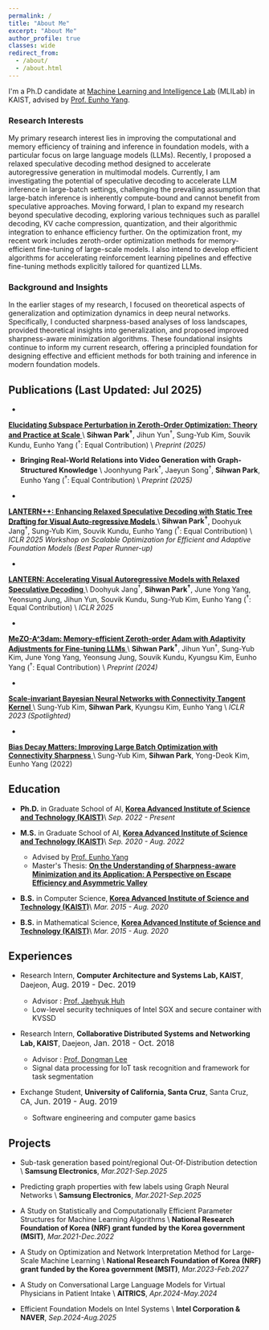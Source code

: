 ```yaml
---
permalink: /
title: "About Me"
excerpt: "About Me"
author_profile: true
classes: wide
redirect_from:
  - /about/
  - /about.html
---
```


I'm a Ph.D candidate at [Machine Learning and Intelligence Lab](https://mli.kaist.ac.kr/) (MLILab) in KAIST, advised by [Prof. Eunho Yang](https://scholar.google.com/citations?user=UWO1mloAAAAJ).

### Research Interests
My primary research interest lies in improving the computational and memory efficiency of training and inference in foundation models, with a particular focus on large language models (LLMs). Recently, I proposed a relaxed speculative decoding method designed to accelerate autoregressive generation in multimodal models. Currently, I am investigating the potential of speculative decoding to accelerate LLM inference in large-batch settings, challenging the prevailing assumption that large-batch inference is inherently compute-bound and cannot benefit from speculative approaches. Moving forward, I plan to expand my research beyond speculative decoding, exploring various techniques such as parallel decoding, KV cache compression, quantization, and their algorithmic integration to enhance efficiency further. On the optimization front, my recent work includes zeroth-order optimization methods for memory-efficient fine-tuning of large-scale models. I also intend to develop efficient algorithms for accelerating reinforcement learning pipelines and effective fine-tuning methods explicitly tailored for quantized LLMs. 

### Background and Insights
In the earlier stages of my research, I focused on theoretical aspects of generalization and optimization dynamics in deep neural networks. Specifically, I conducted sharpness-based analyses of loss landscapes, provided theoretical insights into generalization, and proposed improved sharpness-aware minimization algorithms. These foundational insights continue to inform my current research, offering a principled foundation for designing effective and efficient methods for both training and inference in modern foundation models.

## Publications (Last Updated: Jul 2025)

- <a href="https://arxiv.org/abs/2501.19099">
**Elucidating Subspace Perturbation in Zeroth-Order Optimization: Theory and Practice at Scale**
</a> \\
**Sihwan Park<sup>†</sup>**, Jihun Yun<sup>†</sup>, Sung-Yub Kim, Souvik Kundu, Eunho Yang
(<sup>†</sup>: Equal Contribution) \\
*Preprint (2025)*


- **Bringing Real-World Relations into Video Generation with Graph-Structured Knowledge** \\
Joonhyung Park<sup>†</sup>, Jaeyun Song<sup>†</sup>, **Sihwan Park**, Eunho Yang
(<sup>†</sup>: Equal Contribution) \\
*Preprint (2025)*

- <a href="https://arxiv.org/abs/2502.06352">
**LANTERN++: Enhancing Relaxed Speculative Decoding with Static Tree Drafting for Visual Auto-regressive Models**
</a> \\
**Sihwan Park<sup>†</sup>**, Doohyuk Jang<sup>†</sup>, Sung-Yub Kim, Souvik Kundu, Eunho Yang
(<sup>†</sup>: Equal Contribution) \\
*ICLR 2025 Workshop on Scalable Optimization for Efficient and Adaptive Foundation Models (Best Paper Runner-up)*

- <a href="https://arxiv.org/abs/2410.03355">
**LANTERN: Accelerating Visual Autoregressive Models with Relaxed Speculative Decoding**
</a> \\
Doohyuk Jang<sup>†</sup>, **Sihwan Park<sup>†</sup>**, June Yong Yang, Yeonsung Jung, Jihun Yun, Souvik Kundu, Sung-Yub Kim, Eunho Yang
(<sup>†</sup>: Equal Contribution) \\
*ICLR 2025*

- <a href="https://openreview.net/pdf?id=OBIuFjZzmp">
**MeZO-A^3dam: Memory-efficient Zeroth-order Adam with Adaptivity Adjustments for Fine-tuning LLMs**
</a> \\
**Sihwan Park<sup>†</sup>**, Jihun Yun<sup>†</sup>, Sung-Yub Kim, June Yong Yang, Yeonsung Jung, Souvik Kundu, Kyungsu Kim, Eunho Yang 
(<sup>†</sup>: Equal Contribution) \\
*Preprint (2024)*

- <a href="https://openreview.net/pdf?id=VZ5EaTI6dqa">
**Scale-invariant Bayesian Neural Networks with Connectivity Tangent Kernel**
</a> \\
Sung-Yub Kim, **Sihwan Park**, Kyungsu Kim, Eunho Yang \\
*ICLR 2023 (Spotlighted)*

- <a href="https://openreview.net/pdf?id=Mvf5zr2qs6">
**Bias Decay Matters: Improving Large Batch Optimization with Connectivity Sharpness** 
</a> \\
Sung-Yub Kim, **Sihwan Park**, Yong-Deok Kim, Eunho Yang (2022)

<!---
- <a href="../assets/papers/paper1.pdf">
**Scalable Task Segmentation Method Based on Change Point Detection of Multi-sensors in Smart Spaces**
</a> \\
**Sihwan Park**, Hyunju Kim, Dongman Lee \\
*Proceedings of the Korean Information Science Society Conference 2018, pp.1764-1766, Jun 2018, (Honorable Mention Award)*
-->

## Education

- **Ph.D.** in Graduate School of AI, <a href="https://gsai.kaist.ac.kr/">**Korea Advanced Institute of Science and Technology (KAIST)**</a>\\
*Sep. 2022 - Present*
  
- **M.S.** in Graduate School of AI, <a href="https://gsai.kaist.ac.kr/">**Korea Advanced Institute of Science and Technology (KAIST)**</a>\\
*Sep. 2020 - Aug. 2022*
  - Advised by [Prof. Eunho Yang](https://scholar.google.com/citations?user=UWO1mloAAAAJ)
  - Master's Thesis: <a href="../assets/papers/master_thesis.pdf">**On the Understanding of Sharpness-aware Minimization and its Application: A Perspective on Escape Efficiency and Asymmetric Valley**</a>

- **B.S.** in Computer Science, <a href="https://cs.kaist.ac.kr">**Korea Advanced Institute of Science and Technology (KAIST)**</a>\\
*Mar. 2015 - Aug. 2020*

- **B.S.** in Mathematical Science, <a href="https://mathsci.kaist.ac.kr">**Korea Advanced Institute of Science and Technology (KAIST)**</a>\\
*Mar. 2015 - Aug. 2020*

## Experiences
- Research Intern, **Computer Architecture and Systems Lab, KAIST**, Daejeon, <font size="3">Aug. 2019 - Dec. 2019</font>
  - Advisor : [Prof. Jaehyuk Huh](https://jaehyuk-huh.github.io/)
  - Low-level security techniques of Intel SGX and secure container with KVSSD

- Research Intern, **Collaborative Distributed Systems and Networking Lab, KAIST**, Daejeon, <font size="3">Jan. 2018 - Oct. 2018</font>
  - Advisor : [Prof. Dongman Lee](http://143.248.55.123/cdsn/?p=29)
  - Signal data processing for IoT task recognition and framework for task segmentation

- Exchange Student, **University of California, Santa Cruz**, Santa Cruz, CA, <font size="3">Jun. 2019 - Aug. 2019</font>
  - Software engineering and computer game basics

## Projects

- Sub-task generation based point/regional Out-Of-Distribution detection \\
**Samsung Electronics**, *Mar.2021-Sep.2025*

- Predicting graph properties with few labels using Graph Neural Networks \\
**Samsung Electronics**, *Mar.2021-Sep.2025*

- A Study on Statistically and Computationally Efficient Parameter Structures for Machine Learning Algorithms \\
**National Research Foundation of Korea (NRF) grant funded by the Korea government (MSIT)**, *Mar.2021-Dec.2022*
  
- A Study on Optimization and Network Interpretation Method for Large-Scale Machine Learning \\
**National Research Foundation of Korea (NRF) grant funded by the Korea government (MSIT)**, *Mar.2023-Feb.2027*

- A Study on Conversational Large Language Models for Virtual Physicians in Patient Intake \\
**AITRICS**, *Apr.2024-May.2024*

- Efficient Foundation Models on Intel Systems \\
**Intel Corporation & NAVER**, *Sep.2024-Aug.2025*

